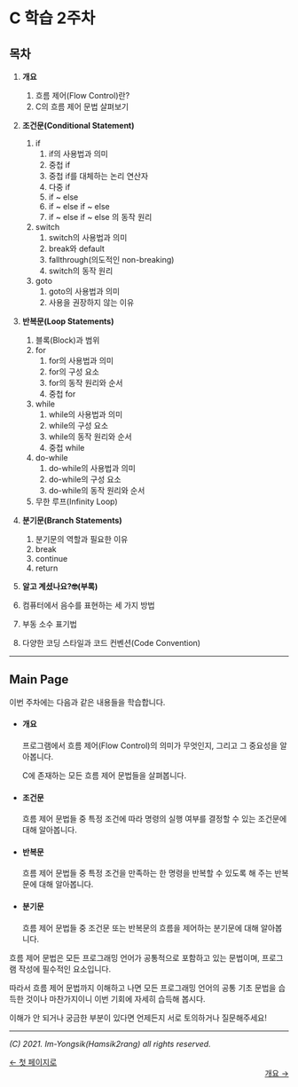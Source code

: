 # C 학습 2주차

## 목차

1.  **개요**
    1.  흐름 제어(Flow Control)란?
    2.  C의 흐름 제어 문법 살펴보기
2.  **조건문(Conditional Statement)**
    1.  if
        1.  if의 사용법과 의미
        2.  중첩 if
        3.  중첩 if를 대체하는 논리 연산자
        4.  다중 if
        5.  if ~ else
        6.  if ~ else if ~ else
        7.  if ~ else if ~ else 의 동작 원리
    2.  switch
        1.  switch의 사용법과 의미
        2.  break와 default
        3.  fallthrough(의도적인 non-breaking)
        4.  switch의 동작 원리
    3.  goto
        1.  goto의 사용법과 의미
        2.  사용을 권장하지 않는 이유
3.  **반복문(Loop Statements)**
    1.  블록(Block)과 범위
    2.  for
        1.  for의 사용법과 의미
        2.  for의 구성 요소
        3.  for의 동작 원리와 순서
        4.  중첩 for
    3.  while
        1.  while의 사용법과 의미
        2.  while의 구성 요소
        3.  while의 동작 원리와 순서
        4.  중첩 while
    4.  do-while
        1.  do-while의 사용법과 의미
        2.  do-while의 구성 요소
        3.  do-while의 동작 원리와 순서
    5.  무한 루프(Infinity Loop)
4.  **분기문(Branch Statements)**
    1.  분기문의 역할과 필요한 이유
    2.  break
    3.  continue
    4.  return
5.  **알고 계셨나요?🤓(부록)**

1.  컴퓨터에서 음수를 표현하는 세 가지 방법
2.  부동 소수 표기법
3.  다양한 코딩 스타일과 코드 컨벤션(Code Convention)

---

## Main Page

이번 주차에는 다음과 같은 내용들을 학습합니다.

*   #### 개요

    프로그램에서 흐름 제어(Flow Control)의 의미가 무엇인지, 그리고 그 중요성을 알아봅니다.

    C에 존재하는 모든 흐름 제어 문법들을 살펴봅니다.

*   #### 조건문

    흐름 제어 문법들 중 특정 조건에 따라 명령의 실행 여부를 결정할 수 있는 조건문에 대해 알아봅니다.

*   #### 반복문

    흐름 제어 문법들 중 특정 조건을 만족하는 한 명령을 반복할 수 있도록 해 주는 반복문에 대해 알아봅니다.

*   #### 분기문

    흐름 제어 문법들 중 조건문 또는 반복문의 흐름을 제어하는 분기문에 대해 알아봅니다.

흐름 제어 문법은 모든 프로그래밍 언어가 공통적으로 포함하고 있는 문법이며, 프로그램 작성에 필수적인 요소입니다.

따라서 흐름 제어 문법까지 이해하고 나면 모든 프로그래밍 언어의 공통 기초 문법을 습득한 것이나 마찬가지이니 이번 기회에 자세히 습득해 봅시다.

이해가 안 되거나 궁금한 부분이 있다면 언제든지 서로 토의하거나 질문해주세요!

----

*(C) 2021. Im-Yongsik(Hamsik2rang) all rights reserved.*

<div style="text-align:left"> <a href="./">← 첫 페이지로</a><div/>
<div style="text-align:right"> <a href="./Main_Text/1.개요.md">개요 →</a><div/>





